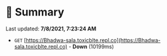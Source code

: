 # 📖 Summary
Last updated: **7/8/2021, 7:23:24 AM**

- `GET` [https://Bhadwa-sala.toxicblte.repl.co](https://Bhadwa-sala.toxicblte.repl.co) - **Down** (10199ms)
